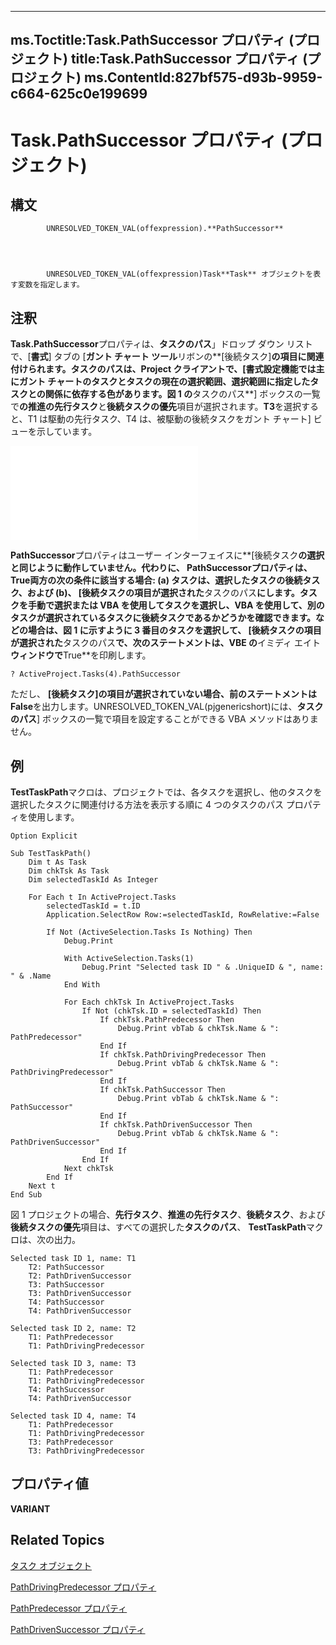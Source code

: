 
---
ms.Toctitle:Task.PathSuccessor プロパティ (プロジェクト)
title:Task.PathSuccessor プロパティ (プロジェクト)
ms.ContentId:827bf575-d93b-9959-c664-625c0e199699
---
# Task.PathSuccessor プロパティ (プロジェクト)





## 構文

            UNRESOLVED_TOKEN_VAL(offexpression).**PathSuccessor**




            UNRESOLVED_TOKEN_VAL(offexpression)Task**Task** オブジェクトを表す変数を指定します。



## 注釈
**Task.PathSuccessor**プロパティは、**タスクのパス**」ドロップ ダウン リストで、[**書式**] タブの [**ガント チャート ツール**リボンの**[後続タスク]**の項目に関連付けられます。タスクのパスは、Project クライアントで、[書式設定機能では主にガント チャートのタスクとタスクの現在の選択範囲、選択範囲に指定したタスクとの関係に依存する色があります。図 1 の**タスクのパス**] ボックスの一覧で**の推進の先行タスク**と**後続タスクの優先**項目が選択されます。**T3**を選択すると、T1 は駆動の先行タスク、T4 は、被駆動の後続タスクをガント チャート] ビューを示しています。

![図 1 です。タスク パス プロパティを使用してタスクを強調表示するのには](b2a3e849-e431-453c-a522-1bcaef49982c.md)




**PathSuccessor**プロパティはユーザー インターフェイスに**[後続タスク**の選択と同じように動作していません。代わりに、 **PathSuccessor**プロパティは、 **True**両方の次の条件に該当する場合: (a) タスクは、選択したタスクの後続タスク、および (b)、 **[後続タスク**の項目が選択された**タスクのパス**にします。タスクを手動で選択または VBA を使用してタスクを選択し、VBA を使用して、別のタスクが選択されているタスクに後続タスクであるかどうかを確認できます。などの場合は、図 1 に示すように 3 番目のタスクを選択して、 **[後続タスク**の項目が選択された**タスクのパス**で、次のステートメントは、VBE の**イミディ エイト**ウィンドウで**True**を印刷します。

```vba
? ActiveProject.Tasks(4).PathSuccessor
```




ただし、 **[後続タスク]**の項目が選択されていない場合、前のステートメントは**False**を出力します。UNRESOLVED_TOKEN_VAL(pjgenericshort)には、**タスクのパス**] ボックスの一覧で項目を設定することができる VBA メソッドはありません。



## 例
**TestTaskPath**マクロは、プロジェクトでは、各タスクを選択し、他のタスクを選択したタスクに関連付ける方法を表示する順に 4 つのタスクのパス プロパティを使用します。

```vba
Option Explicit

Sub TestTaskPath()
    Dim t As Task
    Dim chkTsk As Task
    Dim selectedTaskId As Integer
    
    For Each t In ActiveProject.Tasks
        selectedTaskId = t.ID
        Application.SelectRow Row:=selectedTaskId, RowRelative:=False
            
        If Not (ActiveSelection.Tasks Is Nothing) Then
            Debug.Print
            
            With ActiveSelection.Tasks(1)
                Debug.Print "Selected task ID " & .UniqueID & ", name: " & .Name
            End With
                        
            For Each chkTsk In ActiveProject.Tasks
                If Not (chkTsk.ID = selectedTaskId) Then
                    If chkTsk.PathPredecessor Then
                        Debug.Print vbTab & chkTsk.Name & ": PathPredecessor"
                    End If
                    If chkTsk.PathDrivingPredecessor Then
                        Debug.Print vbTab & chkTsk.Name & ": PathDrivingPredecessor"
                    End If
                    If chkTsk.PathSuccessor Then
                        Debug.Print vbTab & chkTsk.Name & ": PathSuccessor"
                    End If
                    If chkTsk.PathDrivenSuccessor Then
                        Debug.Print vbTab & chkTsk.Name & ": PathDrivenSuccessor"
                    End If
                End If
            Next chkTsk
        End If
    Next t
End Sub
```




図 1 プロジェクトの場合、**先行タスク**、**推進の先行タスク**、**後続タスク**、および**後続タスクの優先**項目は、すべての選択した**タスクのパス**、 **TestTaskPath**マクロは、次の出力。

```sourcecode
Selected task ID 1, name: T1
    T2: PathSuccessor
    T2: PathDrivenSuccessor
    T3: PathSuccessor
    T3: PathDrivenSuccessor
    T4: PathSuccessor
    T4: PathDrivenSuccessor

Selected task ID 2, name: T2
    T1: PathPredecessor
    T1: PathDrivingPredecessor

Selected task ID 3, name: T3
    T1: PathPredecessor
    T1: PathDrivingPredecessor
    T4: PathSuccessor
    T4: PathDrivenSuccessor

Selected task ID 4, name: T4
    T1: PathPredecessor
    T1: PathDrivingPredecessor
    T3: PathPredecessor
    T3: PathDrivingPredecessor
```




## プロパティ値
**VARIANT**



## Related Topics

[タスク オブジェクト](bc6bb4a5-95a6-9d1f-3e28-92b9548a544a.md)

[PathDrivingPredecessor プロパティ](c78f744e-ed0d-8923-fb01-a0e40a14726f.md)

[PathPredecessor プロパティ](f0662677-cab5-10e2-e18c-fc291bfca28b.md)

[PathDrivenSuccessor プロパティ](ec77b34e-a98c-142e-14ba-868ff93deaad.md)




